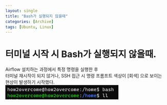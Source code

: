```yaml
---
layout: single
title: "Bash가 실행되지 않을때"
categories: [Archive]
tags: [Ubuntu, Linux]
---
```

# 터미널 시작 시 Bash가 실행되지 않을때.
Airflow 설치하는 과정에서 특정 명령을 실행한 후  
터미널 재시작이 되지 않거나, SSH 접근 시 명령 프롬프트 색상이 [회색] 으로 보이는 현상이 발생하기 시작했다.  
<img src="/assets/img/20210222/20210222_ubuntu_tips_01_001.png">



<br>
